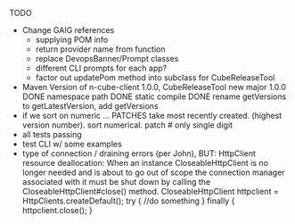 TODO
* Change GAIG references
  * supplying POM info
  * return provider name from function
  * replace DevopsBanner/Prompt classes
  * different CLI prompts for each app?
  * factor out updatePom method into subclass for CubeReleaseTool
* Maven Version of n-cube-client 1.0.0, CubeReleaseTool new major  1.0.0
DONE  namespace path
DONE  static compile
DONE  rename getVersions to getLatestVersion, add getVersions
* if we sort on numeric ...  PATCHES take most recently created.  (highest version number).    sort numerical.  patch # only single digit
* all tests passing
* test CLI w/ some examples
* type of connection / draining errors (per John), BUT:
        HttpClient resource deallocation: When an instance CloseableHttpClient is no longer needed and is about to go out of scope the connection manager associated with it must be shut down by calling the CloseableHttpClient#close() method.
        CloseableHttpClient httpclient = HttpClients.createDefault();
        try {
            //do something
        } finally {
            httpclient.close();
        }